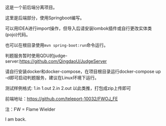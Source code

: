 这是一个前后端分离项目。

这里是后端部分，使用Springboot编写。

可以用IDEA进行import操作，但导入后请安装lombok插件或自行更改实体类(pojo)代码。

也可以在根目录使用`mvn spring-boot:run`命令运行。

判题服务暂时使用QDU的judge-server:https://github.com/QingdaoU/JudgeServer

请自行安装docker和docker-compose，在项目根目录运行docker-compose up -d即可启动判题服务，建议在Linux环境下运行。

测试样例格式: 1.in 1.out 2.in 2.out 以此类推，打包成zip上传即可

前端地址：https://github.com/teleport-10032/FWOJ_FE


注：FW = Flame Wielder 


I am back.
